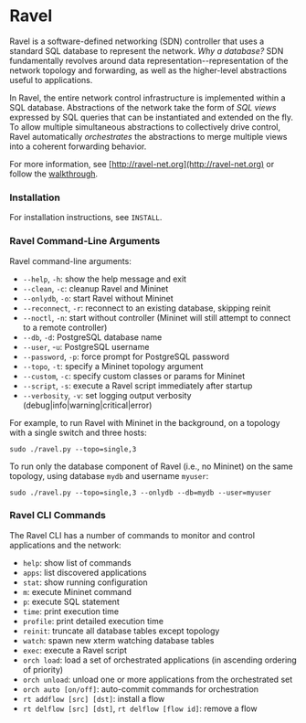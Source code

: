 # Ravel

Ravel is a software-defined networking (SDN) controller that uses a standard SQL database to represent the network.  _Why a database?_ SDN fundamentally revolves around data representation--representation of the network topology and forwarding, as well as the higher-level abstractions useful to applications.

In Ravel, the entire network control infrastructure is implemented within a SQL database.  Abstractions of the network take the form of _SQL views_ expressed by SQL queries that can be instantiated and extended on the fly.  To allow multiple simultaneous abstractions to collectively drive control, Ravel automatically _orchestrates_ the abstractions to merge multiple views into a coherent forwarding behavior.

For more information, see [http://ravel-net.org](http://ravel-net.org) or follow the [walkthrough](http://ravel-net.org/walkthrough).


### Installation

For installation instructions, see `INSTALL`.


### Ravel Command-Line Arguments

Ravel command-line arguments:

  * `--help`, `-h`: show the help message and exit
  * `--clean`, `-c`: cleanup Ravel and Mininet 
  * `--onlydb`, `-o`: start Ravel without Mininet
  * `--reconnect`, `-r`: reconnect to an existing database, skipping reinit
  * `--noctl`, `-n`: start without controller (Mininet will still attempt to connect to a remote controller)
  * `--db`, `-d`: PostgreSQL database name
  * `--user`, -`u`: PostgreSQL username
  * `--password`, `-p`: force prompt for PostgreSQL password
  * `--topo`, `-t`: specify a Mininet topology argument
  * `--custom`, `-c`: specify custom classes or params for Mininet
  * `--script`, `-s`: execute a Ravel script immediately after startup
  * `--verbosity`, `-v`: set logging output verbosity (debug|info|warning|critical|error)

For example, to run Ravel with Mininet in the background, on a topology with a single switch and three hosts:

    sudo ./ravel.py --topo=single,3

To run only the database component of Ravel (i.e., no Mininet) on the same topology, using database `mydb` and username `myuser`:

    sudo ./ravel.py --topo=single,3 --onlydb --db=mydb --user=myuser


### Ravel CLI Commands

The Ravel CLI has a number of commands to monitor and control applications and the network:

  * `help`: show list of commands
  * `apps`: list discovered applications
  * `stat`: show running configuration
  * `m`: execute Mininet command
  * `p`: execute SQL statement
  * `time`: print execution time
  * `profile`: print detailed execution time
  * `reinit`: truncate all database tables except topology
  * `watch`: spawn new xterm watching database tables
  * `exec`: execute a Ravel script
  * `orch load`: load a set of orchestrated applications (in ascending ordering of priority)
  * `orch unload`: unload one or more applications from the orchestrated set
  * `orch auto [on/off]`: auto-commit commands for orchestration
  * `rt addflow [src] [dst]`: install a flow
  * `rt delflow [src] [dst]`, `rt delflow [flow id]`: remove a flow
